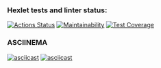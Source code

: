 ### Hexlet tests and linter status:
[![Actions Status](https://github.com/NMorphey/python-project-50/actions/workflows/hexlet-check.yml/badge.svg)](https://github.com/NMorphey/python-project-50/actions) [![Maintainability](https://api.codeclimate.com/v1/badges/cb150cc1335c1af9a37e/maintainability)](https://codeclimate.com/github/NMorphey/python-project-50/maintainability) [![Test Coverage](https://api.codeclimate.com/v1/badges/cb150cc1335c1af9a37e/test_coverage)](https://codeclimate.com/github/NMorphey/python-project-50/test_coverage)

### ASCIINEMA
[![asciicast](https://asciinema.org/a/bQ0cLk3CMkdNALJTBB2zXuoYB.svg)](https://asciinema.org/a/bQ0cLk3CMkdNALJTBB2zXuoYB)
[![asciicast](https://asciinema.org/a/av3uinFqnS78sAWP1N3BI4gW3.svg)](https://asciinema.org/a/av3uinFqnS78sAWP1N3BI4gW3)
